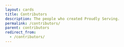 ```yaml
---
layout: cards
title: Contributors
description: The people who created Proudly Serving.
permalink: /contributors/
parent: contributors
redirect_from:
  - /contributors/
---
```

